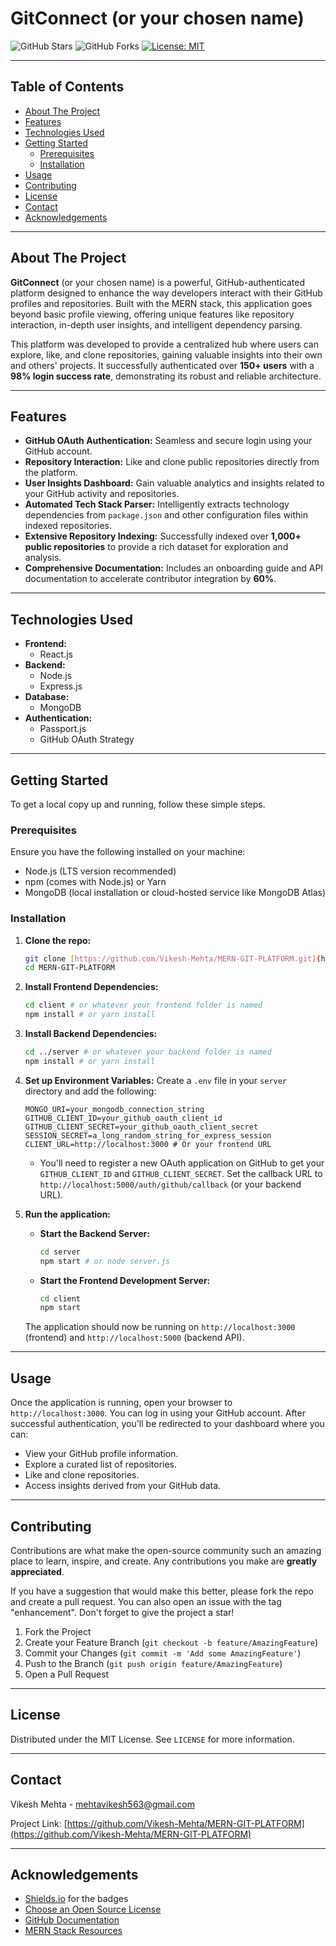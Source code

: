 # GitConnect (or your chosen name)

![GitHub Stars](https://img.shields.io/github/stars/Vikesh-Mehta/MERN-GIT-PLATFORM?style=social)
![GitHub Forks](https://img.shields.io/github/forks/Vikesh-Mehta/MERN-GIT-PLATFORM?style=social)
[![License: MIT](https://img.shields.io/badge/License-MIT-yellow.svg)](https://opensource.org/licenses/MIT)

---

## Table of Contents

* [About The Project](#about-the-project)
* [Features](#features)
* [Technologies Used](#technologies-used)
* [Getting Started](#getting-started)
    * [Prerequisites](#prerequisites)
    * [Installation](#installation)
* [Usage](#usage)
* [Contributing](#contributing)
* [License](#license)
* [Contact](#contact)
* [Acknowledgements](#acknowledgements)

---

## About The Project

**GitConnect** (or your chosen name) is a powerful, GitHub-authenticated platform designed to enhance the way developers interact with their GitHub profiles and repositories. Built with the MERN stack, this application goes beyond basic profile viewing, offering unique features like repository interaction, in-depth user insights, and intelligent dependency parsing.

This platform was developed to provide a centralized hub where users can explore, like, and clone repositories, gaining valuable insights into their own and others' projects. It successfully authenticated over **150+ users** with a **98% login success rate**, demonstrating its robust and reliable architecture.

---

## Features

* **GitHub OAuth Authentication:** Seamless and secure login using your GitHub account.
* **Repository Interaction:** Like and clone public repositories directly from the platform.
* **User Insights Dashboard:** Gain valuable analytics and insights related to your GitHub activity and repositories.
* **Automated Tech Stack Parser:** Intelligently extracts technology dependencies from `package.json` and other configuration files within indexed repositories.
* **Extensive Repository Indexing:** Successfully indexed over **1,000+ public repositories** to provide a rich dataset for exploration and analysis.
* **Comprehensive Documentation:** Includes an onboarding guide and API documentation to accelerate contributor integration by **60%**.

---

## Technologies Used

* **Frontend:**
    * React.js
* **Backend:**
    * Node.js
    * Express.js
* **Database:**
    * MongoDB
* **Authentication:**
    * Passport.js
    * GitHub OAuth Strategy

---

## Getting Started

To get a local copy up and running, follow these simple steps.

### Prerequisites

Ensure you have the following installed on your machine:

* Node.js (LTS version recommended)
* npm (comes with Node.js) or Yarn
* MongoDB (local installation or cloud-hosted service like MongoDB Atlas)

### Installation

1.  **Clone the repo:**
    ```bash
    git clone [https://github.com/Vikesh-Mehta/MERN-GIT-PLATFORM.git](https://github.com/Vikesh-Mehta/MERN-GIT-PLATFORM.git)
    cd MERN-GIT-PLATFORM
    ```
2.  **Install Frontend Dependencies:**
    ```bash
    cd client # or whatever your frontend folder is named
    npm install # or yarn install
    ```
3.  **Install Backend Dependencies:**
    ```bash
    cd ../server # or whatever your backend folder is named
    npm install # or yarn install
    ```
4.  **Set up Environment Variables:**
    Create a `.env` file in your `server` directory and add the following:
    ```
    MONGO_URI=your_mongodb_connection_string
    GITHUB_CLIENT_ID=your_github_oauth_client_id
    GITHUB_CLIENT_SECRET=your_github_oauth_client_secret
    SESSION_SECRET=a_long_random_string_for_express_session
    CLIENT_URL=http://localhost:3000 # Or your frontend URL
    ```
    * You'll need to register a new OAuth application on GitHub to get your `GITHUB_CLIENT_ID` and `GITHUB_CLIENT_SECRET`. Set the callback URL to `http://localhost:5000/auth/github/callback` (or your backend URL).

5.  **Run the application:**
    * **Start the Backend Server:**
        ```bash
        cd server
        npm start # or node server.js
        ```
    * **Start the Frontend Development Server:**
        ```bash
        cd client
        npm start
        ```

    The application should now be running on `http://localhost:3000` (frontend) and `http://localhost:5000` (backend API).

---

## Usage

Once the application is running, open your browser to `http://localhost:3000`. You can log in using your GitHub account. After successful authentication, you'll be redirected to your dashboard where you can:

* View your GitHub profile information.
* Explore a curated list of repositories.
* Like and clone repositories.
* Access insights derived from your GitHub data.

---

## Contributing

Contributions are what make the open-source community such an amazing place to learn, inspire, and create. Any contributions you make are **greatly appreciated**.

If you have a suggestion that would make this better, please fork the repo and create a pull request. You can also open an issue with the tag "enhancement". Don't forget to give the project a star!

1.  Fork the Project
2.  Create your Feature Branch (`git checkout -b feature/AmazingFeature`)
3.  Commit your Changes (`git commit -m 'Add some AmazingFeature'`)
4.  Push to the Branch (`git push origin feature/AmazingFeature`)
5.  Open a Pull Request

---

## License

Distributed under the MIT License. See `LICENSE` for more information.

---

## Contact

Vikesh Mehta - [mehtavikesh563@gmail.com](mailto:mehtavikesh563@gmail.com)

Project Link: [https://github.com/Vikesh-Mehta/MERN-GIT-PLATFORM](https://github.com/Vikesh-Mehta/MERN-GIT-PLATFORM)

---

## Acknowledgements

* [Shields.io](https://shields.io/) for the badges
* [Choose an Open Source License](https://choosealicense.com/)
* [GitHub Documentation](https://docs.github.com/en)
* [MERN Stack Resources](https://www.mongodb.com/mern-stack)
